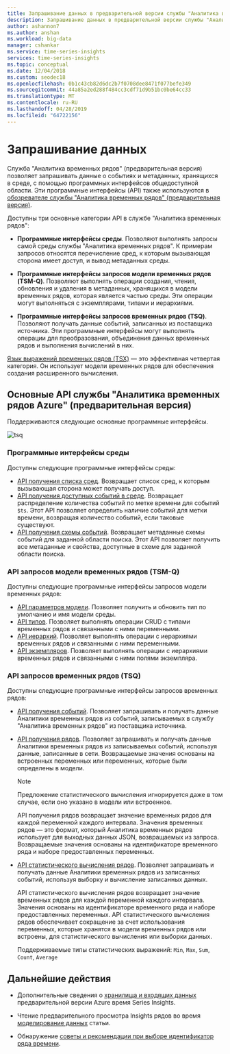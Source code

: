 ```yaml
---
title: Запрашивание данных в предварительной версии службы "Аналитика временных рядов Azure" | Документация Майкрософт
description: Запрашивание данных в предварительной версии службы "Аналитика временных рядов Azure".
author: ashannon7
ms.author: anshan
ms.workload: big-data
manager: cshankar
ms.service: time-series-insights
services: time-series-insights
ms.topic: conceptual
ms.date: 12/04/2018
ms.custom: seodec18
ms.openlocfilehash: 0b1c43cb82d6dc2b7f0708dee8471f077befe349
ms.sourcegitcommit: 44a85a2ed288f484cc3cdf71d9b51bc0be64cc33
ms.translationtype: MT
ms.contentlocale: ru-RU
ms.lasthandoff: 04/28/2019
ms.locfileid: "64722156"
---
```

# <a name="data-querying"></a>Запрашивание данных

Служба "Аналитика временных рядов" (предварительная версия) позволяет запрашивать данные о событиях и метаданных, хранящихся в среде, с помощью программных интерфейсов общедоступной области. Эти программные интерфейсы (API) также используются в [обозревателе службы "Аналитика временных рядов" (предварительная версия)](./time-series-insights-update-explorer.md).

Доступны три основные категории API в службе "Аналитика временных рядов":

* **Программные интерфейсы среды**. Позволяют выполнять запросы самой среды службы "Аналитика временных рядов". К примерам запросов относятся перечисление сред, к которым вызывающая сторона имеет доступ, и вывод метаданных среды.

* **Программные интерфейсы запросов модели временных рядов (TSM-Q)**. Позволяют выполнять операции создания, чтения, обновления и удаления в метаданных, хранящихся в модели временных рядов, которая является частью среды. Эти операции могут выполняться с экземплярами, типами и иерархиями.

* **Программные интерфейсы запросов временных рядов (TSQ)**. Позволяют получать данные событий, записанных из поставщика источника. Эти программные интерфейсы могут выполнять операции для преобразования, объединения данных временных рядов и выполнения вычислений в них.

[Язык выражений временных рядов (TSX)](https://docs.microsoft.com/rest/api/time-series-insights/preview-tsx) — это эффективная четвертая категория. Он использует модели временных рядов для обеспечения создания расширенного вычисления.

## <a name="azure-time-series-insights-preview-core-apis"></a>Основные API службы "Аналитика временных рядов Azure" (предварительная версия)

Поддерживаются следующие основные программные интерфейсы.

![tsq][1]

### <a name="environment-apis"></a>Программные интерфейсы среды

Доступны следующие программные интерфейсы среды:

* [API получения списка сред](https://docs.microsoft.com/rest/api/time-series-insights/preview-env#get-environments-api). Возвращает список сред, к которым вызывающая сторона может получать доступ.
* [API получения доступных событий в среде](https://docs.microsoft.com/rest/api/time-series-insights/preview-env#get-environment-availability-api). Возвращает распределение количества событий по метке времени для событий `$ts`. Этот API позволяет определить наличие событий для метки времени, возвращая количество событий, если таковые существуют.
* [API получения схемы событий](https://docs.microsoft.com/rest/api/time-series-insights/preview-env#get-event-schema-api). Возвращает метаданные схемы событий для заданной области поиска. Этот API позволяет получить все метаданные и свойства, доступные в схеме для заданной области поиска.

### <a name="time-series-model-query-tsm-q-apis"></a>API запросов модели временных рядов (TSM-Q)

Доступны следующие программные интерфейсы запросов модели временных рядов:

* [API параметров модели](https://docs.microsoft.com/rest/api/time-series-insights/preview-model#model-settings-api). Позволяет получить и обновить тип по умолчанию и имя модели среды.
* [API типов](https://docs.microsoft.com/rest/api/time-series-insights/preview-model#types-api). Позволяет выполнять операции CRUD с типами временных рядов и связанными с ними переменными.
* [API иерархий](https://docs.microsoft.com/rest/api/time-series-insights/preview-model#hierarchies-api). Позволяет выполнять операции с иерархиями временных рядов и связанными с ними переменными.
* [API экземпляров](https://docs.microsoft.com/rest/api/time-series-insights/preview-model#instances-api). Позволяет выполнять операции с иерархиями временных рядов и связанными с ними полями экземпляра.

### <a name="time-series-query-tsq-apis"></a>API запросов временных рядов (TSQ)

Доступны следующие программные интерфейсы запросов временных рядов:

* [API получения событий](https://docs.microsoft.com/rest/api/time-series-insights/preview-query#get-events-api). Позволяет запрашивать и получать данные Аналитики временных рядов из событий, записываемых в службу "Аналитика временных рядов" из поставщика источника.

* [API получения рядов](https://docs.microsoft.com/rest/api/time-series-insights/preview-query#get-series-api). Позволяет запрашивать и получать данные Аналитики временных рядов из записываемых событий, используя данные, записанные в сети. Возвращаемые значения основаны на встроенных переменных или переменных, которые были определены в модели.

    >[!NOTE]
    > Предложение статистического вычисления игнорируется даже в том случае, если оно указано в модели или встроенное.

  API получения рядов возвращает значение временных рядов для каждой переменной каждого интервала. Значения временных рядов — это формат, который Аналитика временных рядов использует для выходных данных JSON, возвращаемых из запроса. Возвращаемые значения основаны на идентификаторе временного ряда и наборе предоставленных переменных.

* [API статистического вычисления рядов](https://docs.microsoft.com/rest/api/time-series-insights/preview-query#aggregate-series-api). Позволяет запрашивать и получать данные Аналитики временных рядов из записанных событий, используя выборку и вычисление записанных данных.

  API статистического вычисления рядов возвращает значение временных рядов для каждой переменной каждого интервала. Значения основаны на идентификаторе временного ряда и наборе предоставленных переменных. API статистического вычисления рядов обеспечивает сокращение за счет использования переменных, которые хранятся в модели временных рядов или встроены, для статистического вычисления или выборки данных.

  Поддерживаемые типы статистических выражений: `Min`, `Max`, `Sum`, `Count`, `Average`

## <a name="next-steps"></a>Дальнейшие действия

- Дополнительные сведения о [хранилища и входящих данных](./time-series-insights-update-storage-ingress.md) предварительной версии Azure время Series Insights.

- Чтение предварительного просмотра Insights рядов во время [моделирование данных](./time-series-insights-update-tsm.md) статьи.

- Обнаружение [советы и рекомендации при выборе идентификатор ряда времени](./time-series-insights-update-how-to-id.md).

<!-- Images -->
[1]: media/v2-update-tsq/tsq.png

